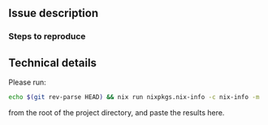 ## Issue description



### Steps to reproduce



## Technical details

Please run:

```bash
echo $(git rev-parse HEAD) && nix run nixpkgs.nix-info -c nix-info -m
```

from the root of the project directory, and paste the results here.
